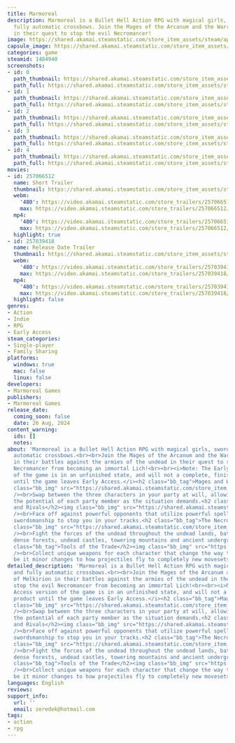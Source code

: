 ```yaml
---
title: Marmoreal
description: Marmoreal is a Bullet Hell Action RPG with magical girls, swords and
  fully automatic crossbows. Join the Mages of the Arcanum and the Warriors of Melkirion
  in their quest to stop the evil Necromancer!
image: https://shared.akamai.steamstatic.com/store_item_assets/steam/apps/1484940/header.jpg?t=1729261856
capsule_image: https://shared.akamai.steamstatic.com/store_item_assets/steam/apps/1484940/8bea2c8296003faba65264a9efb75c330395730d/capsule_231x87.jpg?t=1729261856
categories: game
steamid: 1484940
screenshots:
- id: 0
  path_thumbnail: https://shared.akamai.steamstatic.com/store_item_assets/steam/apps/1484940/ss_bfe602bb1e8cf9a0ef0a11ef841b43438cf2d051.600x338.jpg?t=1729261856
  path_full: https://shared.akamai.steamstatic.com/store_item_assets/steam/apps/1484940/ss_bfe602bb1e8cf9a0ef0a11ef841b43438cf2d051.1920x1080.jpg?t=1729261856
- id: 1
  path_thumbnail: https://shared.akamai.steamstatic.com/store_item_assets/steam/apps/1484940/ss_522c623c6b7c010fa3b367a8958c218c5c69fa56.600x338.jpg?t=1729261856
  path_full: https://shared.akamai.steamstatic.com/store_item_assets/steam/apps/1484940/ss_522c623c6b7c010fa3b367a8958c218c5c69fa56.1920x1080.jpg?t=1729261856
- id: 2
  path_thumbnail: https://shared.akamai.steamstatic.com/store_item_assets/steam/apps/1484940/ss_b71f091a8eaa58e23e77d5255269db6e7955b644.600x338.jpg?t=1729261856
  path_full: https://shared.akamai.steamstatic.com/store_item_assets/steam/apps/1484940/ss_b71f091a8eaa58e23e77d5255269db6e7955b644.1920x1080.jpg?t=1729261856
- id: 3
  path_thumbnail: https://shared.akamai.steamstatic.com/store_item_assets/steam/apps/1484940/ss_236a70017ef1b32a2de150affd3467b80a637674.600x338.jpg?t=1729261856
  path_full: https://shared.akamai.steamstatic.com/store_item_assets/steam/apps/1484940/ss_236a70017ef1b32a2de150affd3467b80a637674.1920x1080.jpg?t=1729261856
- id: 4
  path_thumbnail: https://shared.akamai.steamstatic.com/store_item_assets/steam/apps/1484940/ss_9b1d3aa7757f5d24d61c951cb1b1a76bf2822547.600x338.jpg?t=1729261856
  path_full: https://shared.akamai.steamstatic.com/store_item_assets/steam/apps/1484940/ss_9b1d3aa7757f5d24d61c951cb1b1a76bf2822547.1920x1080.jpg?t=1729261856
movies:
- id: 257066512
  name: Short Trailer
  thumbnail: https://shared.akamai.steamstatic.com/store_item_assets/steam/apps/257066512/61b8d2ca3c11c82c66fef6b92c6b94eb6a5a376b/movie_600x337.jpg?t=1729261846
  webm:
    '480': https://video.akamai.steamstatic.com/store_trailers/257066512/movie480_vp9.webm?t=1729261846
    max: https://video.akamai.steamstatic.com/store_trailers/257066512/movie_max_vp9.webm?t=1729261846
  mp4:
    '480': https://video.akamai.steamstatic.com/store_trailers/257066512/movie480.mp4?t=1729261846
    max: https://video.akamai.steamstatic.com/store_trailers/257066512/movie_max.mp4?t=1729261846
  highlight: true
- id: 257039418
  name: Release Date Trailer
  thumbnail: https://shared.akamai.steamstatic.com/store_item_assets/steam/apps/257039418/movie.293x165.jpg?t=1729261849
  webm:
    '480': https://video.akamai.steamstatic.com/store_trailers/257039418/movie480_vp9.webm?t=1729261849
    max: https://video.akamai.steamstatic.com/store_trailers/257039418/movie_max_vp9.webm?t=1729261849
  mp4:
    '480': https://video.akamai.steamstatic.com/store_trailers/257039418/movie480.mp4?t=1729261849
    max: https://video.akamai.steamstatic.com/store_trailers/257039418/movie_max.mp4?t=1729261849
  highlight: false
genres:
- Action
- Indie
- RPG
- Early Access
steam_categories:
- Single-player
- Family Sharing
platforms:
  windows: true
  mac: false
  linux: false
developers:
- Marmoreal Games
publishers:
- Marmoreal Games
release_date:
  coming_soon: false
  date: 26 Aug, 2024
content_warning:
  ids: []
  notes:
about: 'Marmoreal is a Bullet Hell Action RPG with magical girls, swords and fully
  automatic crossbows.<br><br>Join the Mages of the Arcanum and the Warriors of Melkirion
  in their battles against the armies of the undead in their quest to stop the evil
  Necromancer from becoming an immortal Lich!<br><br><i>Note: The Early Access version
  of the game is in an unfinished state, and will not a complete, finished product
  until the game leaves Early Access.</i><h2 class="bb_tag">Mages and Warriors</h2><img
  class="bb_img" src="https://shared.akamai.steamstatic.com/store_item_assets/steam/apps/1484940/extras/storegif_character_3mb.gif?t=1729261856"
  /><br>Swap between the three characters in your party at will, allowing you to maximize
  the potential of each party member as the situation demands.<h2 class="bb_tag">Villains
  and Rivals</h2><img class="bb_img" src="https://shared.akamai.steamstatic.com/store_item_assets/steam/apps/1484940/extras/storegif_boss_3mb.gif?t=1729261856"
  /><br>Face off against powerful opponents that utilize powerful spells and skilled
  swordsmanship to stop you in your tracks.<h2 class="bb_tag">The Necropoleis</h2><img
  class="bb_img" src="https://shared.akamai.steamstatic.com/store_item_assets/steam/apps/1484940/extras/storegif_areas_3mb.gif?t=1729261856"
  /><br>Fight the forces of the undead throughout the undead lands, battling through
  dense forests, undead castles, towering mountains and ancient underground kingdoms.<h2
  class="bb_tag">Tools of the Trade</h2><img class="bb_img" src="https://shared.akamai.steamstatic.com/store_item_assets/steam/apps/1484940/extras/storegif_weapons_3MB.gif?t=1729261856"
  /><br>Collect unique weapons for each character that change the way they attack,
  be it minor changes to how projectiles fly to completely new movesets.'
detailed_description: 'Marmoreal is a Bullet Hell Action RPG with magical girls, swords
  and fully automatic crossbows.<br><br>Join the Mages of the Arcanum and the Warriors
  of Melkirion in their battles against the armies of the undead in their quest to
  stop the evil Necromancer from becoming an immortal Lich!<br><br><i>Note: The Early
  Access version of the game is in an unfinished state, and will not a complete, finished
  product until the game leaves Early Access.</i><h2 class="bb_tag">Mages and Warriors</h2><img
  class="bb_img" src="https://shared.akamai.steamstatic.com/store_item_assets/steam/apps/1484940/extras/storegif_character_3mb.gif?t=1729261856"
  /><br>Swap between the three characters in your party at will, allowing you to maximize
  the potential of each party member as the situation demands.<h2 class="bb_tag">Villains
  and Rivals</h2><img class="bb_img" src="https://shared.akamai.steamstatic.com/store_item_assets/steam/apps/1484940/extras/storegif_boss_3mb.gif?t=1729261856"
  /><br>Face off against powerful opponents that utilize powerful spells and skilled
  swordsmanship to stop you in your tracks.<h2 class="bb_tag">The Necropoleis</h2><img
  class="bb_img" src="https://shared.akamai.steamstatic.com/store_item_assets/steam/apps/1484940/extras/storegif_areas_3mb.gif?t=1729261856"
  /><br>Fight the forces of the undead throughout the undead lands, battling through
  dense forests, undead castles, towering mountains and ancient underground kingdoms.<h2
  class="bb_tag">Tools of the Trade</h2><img class="bb_img" src="https://shared.akamai.steamstatic.com/store_item_assets/steam/apps/1484940/extras/storegif_weapons_3MB.gif?t=1729261856"
  /><br>Collect unique weapons for each character that change the way they attack,
  be it minor changes to how projectiles fly to completely new movesets.'
languages: English
reviews:
support_info:
  url: ''
  email: zeredek@hotmail.com
tags:
- action
- rpg
---
```

